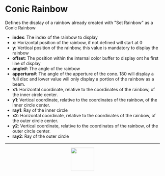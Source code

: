 # Conic Rainbow
Defines the display of a rainbow already created with "Set Rainbow" as a Conic Rainbow
- **index**: The index of the rainbow to display
- **x**: Horizontal position of the rainbow, if not defined will start at 0
- **y**: Vertical position of the rainbow, this value is mandatory to display the rainbow
- **offset**: The position within the internal color buffer to display ont he first line of display
- **angle#**: The angle of the rainbow
- **apperture#**: The angle of the apperture of the cone. 180 will display a full disc and lower value will only display a portion of the rainbow as a beam.
- **x1**: Horizontal coordinate, relative to the coordinates of the rainbow, of the inner circle center.
- **y1**: Vertical coordinate, relative to the coordinates of the rainbow, of the inner circle center.
- **ray1**: Ray of the inner circle
- **x2**: Horizontal coordinate, relative to the coordinates of the rainbow, of the outer circle center.
- **y2**: Vertical coordinate, relative to the coordinates of the rainbow, of the outer circle center.
- **ray2**: Ray of the outer circle
---
<p align="center"><img valign="middle" width="76px" src="https://drive.google.com/uc?export=view&id=1c2KO0LJpvMS9X9CAGV6dOfciR7OWhdKA" /></p>